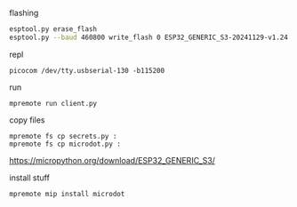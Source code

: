 flashing
```bash
esptool.py erase_flash
esptool.py --baud 460800 write_flash 0 ESP32_GENERIC_S3-20241129-v1.24.1.bin
```

repl
```
picocom /dev/tty.usbserial-130 -b115200
```

run
```
mpremote run client.py
```


copy files
```
mpremote fs cp secrets.py :
mpremote fs cp microdot.py :
```

https://micropython.org/download/ESP32_GENERIC_S3/

install stuff
```
mpremote mip install microdot
```